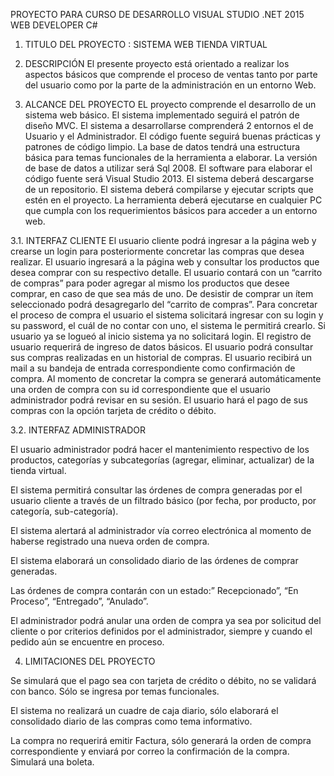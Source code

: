 PROYECTO PARA CURSO DE DESARROLLO VISUAL STUDIO .NET 2015 WEB DEVELOPER C#

1.	TITULO DEL PROYECTO		:	SISTEMA WEB TIENDA VIRTUAL

2.	DESCRIPCIÓN
El presente proyecto está orientado a realizar los aspectos básicos que comprende el proceso de ventas tanto por parte del usuario como por la parte de la administración en un entorno Web.
3.	ALCANCE  DEL PROYECTO
EL proyecto comprende el desarrollo de un sistema web básico.
El sistema implementado seguirá el patrón de diseño MVC.
El sistema a desarrollarse comprenderá 2 entornos el de Usuario y el Administrador.
El código fuente seguirá buenas prácticas y patrones de código limpio.
La base de datos tendrá una estructura básica para temas funcionales de la herramienta a elaborar.
La versión de base de datos a utilizar será Sql 2008.
El software para elaborar el código fuente será Visual Studio 2013.
El sistema deberá descargarse de un repositorio.
El sistema deberá compilarse y ejecutar scripts que estén en el proyecto.
La herramienta deberá ejecutarse en cualquier PC que cumpla con los requerimientos básicos para acceder a un entorno web.

3.1.	INTERFAZ CLIENTE
El usuario cliente podrá ingresar a la página web y crearse un login para posteriormente concretar las compras que desea realizar.
El usuario ingresará a la página web y consultar los productos que desea comprar con su respectivo detalle.
El usuario contará con un “carrito de compras” para poder agregar al mismo los productos que desee comprar, en caso de que sea más de uno.
De desistir de comprar un ítem seleccionado podrá desagregarlo del “carrito de compras”.
Para concretar el proceso de compra el usuario el sistema solicitará  ingresar con su login y su password, el cuál de no contar con uno, el sistema le permitirá crearlo. Si usuario ya se logueó al inicio sistema ya no solicitará login.
El registro de usuario requerirá de ingreso de datos básicos.
El usuario podrá consultar sus compras realizadas en un historial de compras.
El usuario recibirá un mail a su bandeja de entrada correspondiente como confirmación de compra.
Al momento de concretar la compra se generará automáticamente una orden de compra con su id correspondiente que el usuario administrador podrá revisar en su sesión.
El usuario hará el pago de sus compras con la opción tarjeta de crédito o débito.

3.2.	INTERFAZ ADMINISTRADOR

El usuario administrador podrá hacer el mantenimiento respectivo de los productos, categorías y subcategorías (agregar, eliminar, actualizar) de la tienda virtual.

El sistema permitirá consultar las órdenes de compra generadas por el usuario cliente a través de un filtrado básico (por fecha, por producto, por categoría, sub-categoría).

El sistema  alertará al administrador vía correo electrónica  al momento de haberse registrado una nueva orden de compra.

El sistema elaborará un consolidado diario de las órdenes de comprar generadas.

Las órdenes de compra contarán con un estado:” Recepcionado”, “En Proceso”, “Entregado”, “Anulado”.

El administrador podrá anular una orden de compra ya sea por solicitud del cliente o por criterios definidos por el administrador, siempre y cuando el pedido aún se encuentre en proceso.

4.	LIMITACIONES  DEL PROYECTO

Se simulará que el pago sea con tarjeta de crédito o débito,  no se validará con banco. Sólo se ingresa por temas funcionales.

El sistema no realizará un cuadre de caja diario, sólo elaborará el consolidado diario de las compras como tema informativo.

La compra no requerirá emitir Factura, sólo generará la orden de compra correspondiente y enviará por correo la confirmación de la compra. Simulará una boleta.


